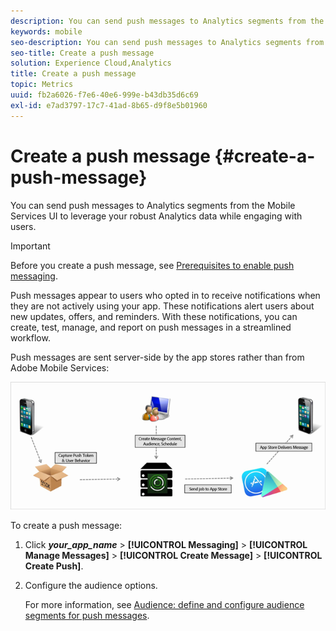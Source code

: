 ```yaml
---
description: You can send push messages to Analytics segments from the Mobile Services UI to leverage your robust Analytics data while engaging with users.
keywords: mobile
seo-description: You can send push messages to Analytics segments from the Mobile Services UI to leverage your robust Analytics data while engaging with users.
seo-title: Create a push message
solution: Experience Cloud,Analytics
title: Create a push message
topic: Metrics
uuid: fb2a6026-f7e6-40e6-999e-b43db35d6c69
exl-id: e7ad3797-17c7-41ad-8b65-d9f8e5b01960
---
```

# Create a push message {#create-a-push-message}

You can send push messages to Analytics segments from the Mobile Services UI to leverage your robust Analytics data while engaging with users.

>[!IMPORTANT]
>
>Before you create a push message, see [Prerequisites to enable push messaging](/help/using/c-manage-app-settings/c-mob-confg-app/configure-push-messaging/prerequisites-push-messaging.md).

Push messages appear to users who opted in to receive notifications when they are not actively using your app. These notifications alert users about new updates, offers, and reminders. With these notifications, you can create, test, manage, and report on push messages in a streamlined workflow.

Push messages are sent server-side by the app stores rather than from Adobe Mobile Services:

![](assets/push_message_diagram.png)

To create a push message: 

1. Click ***your_app_name*** > **[!UICONTROL Messaging]** > **[!UICONTROL Manage Messages]** > **[!UICONTROL Create Message]** > **[!UICONTROL Create Push]**.
1. Configure the audience options.

    For more information, see [Audience: define and configure audience segments for push messages](/help/using/in-app-messaging/t-create-push-message/c-audience-push-message.md).
